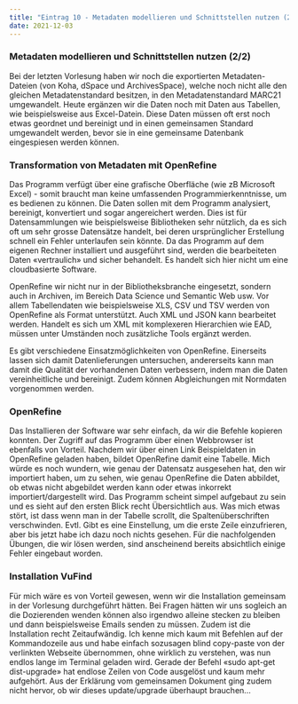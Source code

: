 ```yaml
---
title: "Eintrag 10 - Metadaten modellieren und Schnittstellen nutzen (2/2)"
date: 2021-12-03
---
```


### Metadaten modellieren und Schnittstellen nutzen (2/2)
Bei der letzten Vorlesung haben wir noch die exportierten Metadaten-Dateien (von Koha, dSpace und ArchivesSpace), welche noch nicht alle den gleichen Metadatenstandard besitzen, in den Metadatenstandard MARC21 umgewandelt. Heute ergänzen wir die Daten noch mit Daten aus Tabellen, wie beispielsweise aus Excel-Datein. Diese Daten müssen oft erst noch etwas geordnet und bereinigt und in einen gemeinsamen Standard umgewandelt werden, bevor sie in eine gemeinsame Datenbank eingespiesen werden können. 

### Transformation von Metadaten mit OpenRefine
Das Programm verfügt über eine grafische Oberfläche (wie zB Microsoft Excel) - somit braucht man keine umfassenden Programmierkenntnisse, um es bedienen zu können. Die Daten sollen mit dem Programm analysiert, bereinigt, konvertiert und sogar angereichert werden. Dies ist für Datensammlungen wie beispielsweise Bibliotheken sehr nützlich, da es sich oft um sehr grosse Datensätze handelt, bei deren ursprünglicher Erstellung schnell ein Fehler unterlaufen sein könnte. Da das Programm auf dem eigenen Rechner installiert und ausgeführt sind, werden die bearbeiteten Daten «vertraulich» und sicher behandelt. Es handelt sich hier nicht um eine cloudbasierte Software. 

OpenRefine wir nicht nur in der Bibliotheksbranche eingesetzt, sondern auch in Archiven, im Bereich Data Science und Semantic Web usw. Vor allem Tabellendaten wie beispielsweise XLS, CSV und TSV werden von OpenRefine als Format unterstützt. Auch XML und JSON kann bearbeitet werden. Handelt es sich um XML mit komplexeren Hierarchien wie EAD, müssen unter Umständen noch zusätzliche Tools ergänzt werden. 

Es gibt verschiedene Einsatzmöglichkeiten von OpenRefine. Einerseits lassen sich damit Datenlieferungen untersuchen, andererseits kann man damit die Qualität der vorhandenen Daten verbessern, indem man die Daten vereinheitliche und bereinigt. Zudem können Abgleichungen mit Normdaten vorgenommen werden. 

### OpenRefine
Das Installieren der Software war sehr einfach, da wir die Befehle kopieren konnten. Der Zugriff auf das Programm über einen Webbrowser ist ebenfalls von Vorteil. Nachdem wir über einen Link Beispieldaten in OpenRefine geladen haben, bildet OpenRefine damit eine Tabelle. Mich würde es noch wundern, wie genau der Datensatz ausgesehen hat, den wir importiert haben, um zu sehen, wie genau OpenRefine die Daten abbildet, ob etwas nicht abgebildet werden kann oder etwas inkorrekt importiert/dargestellt wird. Das Programm scheint simpel aufgebaut zu sein und es sieht auf den ersten Blick recht Übersichtlich aus. Was mich etwas stört, ist dass wenn man in der Tabelle scrollt, die Spaltenüberschriften verschwinden. Evtl. Gibt es eine Einstellung, um die erste Zeile einzufrieren, aber bis jetzt habe ich dazu noch nichts gesehen. Für die nachfolgenden Übungen, die wir lösen werden, sind anscheinend bereits absichtlich einige Fehler eingebaut worden.


### Installation VuFind
Für mich wäre es von Vorteil gewesen, wenn wir die Installation gemeinsam in der Vorlesung durchgeführt hätten. Bei Fragen hätten wir uns sogleich an die Dozierenden wenden können also irgendwo alleine stecken zu bleiben und dann beispielsweise Emails senden zu müssen. Zudem ist die Installation recht Zeitaufwändig. Ich kenne mich kaum mit Befehlen auf der Kommandozeile aus und habe einfach sozusagen blind copy-paste von der verlinkten Webseite übernommen, ohne wirklich zu verstehen, was nun endlos lange im Terminal geladen wird. Gerade der Befehl «sudo apt-get dist-upgrade» hat endlose Zeilen von Code ausgelöst und kaum mehr aufgehört. Aus der Erklärung vom gemeinsamen Dokument ging zudem nicht hervor, ob wir dieses update/upgrade überhaupt brauchen…




